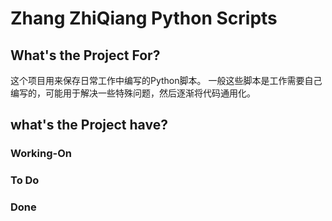 # Zhang ZhiQiang Python Scripts #

## What's the Project For? ##

这个项目用来保存日常工作中编写的Python脚本。
一般这些脚本是工作需要自己编写的，可能用于解决一些特殊问题，然后逐渐将代码通用化。

## what's the Project have? ##

### Working-On ###

### To Do ###

### Done ###
